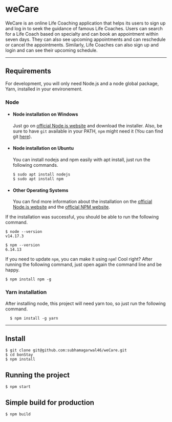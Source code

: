 # weCare
WeCare is an online Life Coaching application that helps its users to sign up and log in to seek the guidance of famous Life Coaches. Users can search for a Life Coach based on specialty and can book an appointment within seven days. They can also see upcoming appointments and can reschedule or cancel the appointments. Similarly, Life Coaches can also sign up and login and can see their upcoming schedule. 

---
## Requirements

For development, you will only need Node.js and a node global package, Yarn, installed in your environement.

### Node
- #### Node installation on Windows

  Just go on [official Node.js website](https://nodejs.org/) and download the installer.
Also, be sure to have `git` available in your PATH, `npm` might need it (You can find git [here](https://git-scm.com/)).

- #### Node installation on Ubuntu

  You can install nodejs and npm easily with apt install, just run the following commands.

      $ sudo apt install nodejs
      $ sudo apt install npm

- #### Other Operating Systems
  You can find more information about the installation on the [official Node.js website](https://nodejs.org/) and the [official NPM website](https://npmjs.org/).

If the installation was successful, you should be able to run the following command.

    $ node --version
    v14.17.3

    $ npm --version
    6.14.13

If you need to update `npm`, you can make it using `npm`! Cool right? After running the following command, just open again the command line and be happy.

    $ npm install npm -g

###
### Yarn installation
  After installing node, this project will need yarn too, so just run the following command.

      $ npm install -g yarn

---

## Install

    $ git clone git@github.com:subhamagarwal46/weCare.git
    $ cd bonStay
    $ npm install

## Running the project

    $ npm start

## Simple build for production

    $ npm build

